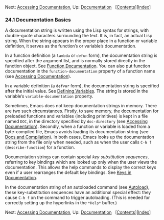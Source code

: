 

Next: [Accessing Documentation](Accessing-Documentation.html), Up: [Documentation](Documentation.html)   \[[Contents](index.html#SEC_Contents "Table of contents")]\[[Index](Index.html "Index")]

### 24.1 Documentation Basics

A documentation string is written using the Lisp syntax for strings, with double-quote characters surrounding the text. It is, in fact, an actual Lisp string. When the string appears in the proper place in a function or variable definition, it serves as the function’s or variable’s documentation.

In a function definition (a `lambda` or `defun` form), the documentation string is specified after the argument list, and is normally stored directly in the function object. See [Function Documentation](Function-Documentation.html). You can also put function documentation in the `function-documentation` property of a function name (see [Accessing Documentation](Accessing-Documentation.html)).

In a variable definition (a `defvar` form), the documentation string is specified after the initial value. See [Defining Variables](Defining-Variables.html). The string is stored in the variable’s `variable-documentation` property.

Sometimes, Emacs does not keep documentation strings in memory. There are two such circumstances. Firstly, to save memory, the documentation for preloaded functions and variables (including primitives) is kept in a file named `DOC`, in the directory specified by `doc-directory` (see [Accessing Documentation](Accessing-Documentation.html)). Secondly, when a function or variable is loaded from a byte-compiled file, Emacs avoids loading its documentation string (see [Docs and Compilation](Docs-and-Compilation.html)). In both cases, Emacs looks up the documentation string from the file only when needed, such as when the user calls `C-h f` (`describe-function`) for a function.

Documentation strings can contain special *key substitution sequences*, referring to key bindings which are looked up only when the user views the documentation. This allows the help commands to display the correct keys even if a user rearranges the default key bindings. See [Keys in Documentation](Keys-in-Documentation.html).

In the documentation string of an autoloaded command (see [Autoload](Autoload.html)), these key-substitution sequences have an additional special effect: they cause `C-h f` on the command to trigger autoloading. (This is needed for correctly setting up the hyperlinks in the `*Help*` buffer.)

Next: [Accessing Documentation](Accessing-Documentation.html), Up: [Documentation](Documentation.html)   \[[Contents](index.html#SEC_Contents "Table of contents")]\[[Index](Index.html "Index")]
